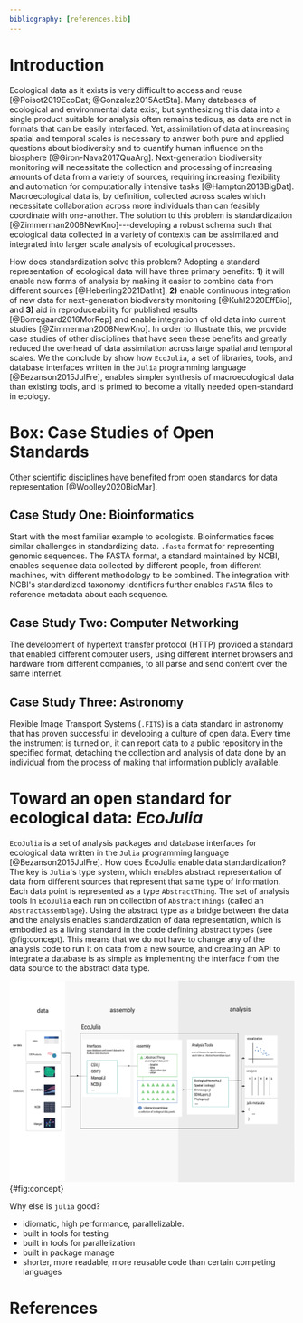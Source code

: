 ```yaml
---
bibliography: [references.bib]
---
```


# Introduction

Ecological data as it exists is very difficult to access and reuse
[@Poisot2019EcoDat; @Gonzalez2015ActSta]. Many databases
of ecological and environmental data exist, but synthesizing this data into a
single product suitable for analysis often remains tedious, as data are not in
formats that can be easily interfaced. Yet, assimilation of data at increasing
spatial and temporal scales is necessary to answer both pure and applied
questions about biodiversity and to quantify human influence on the biosphere
[@Giron-Nava2017QuaArg]. Next-generation biodiversity
monitoring will necessitate the collection and processing of increasing amounts
of data from a variety of sources, requiring increasing flexibility and
automation for computationally intensive tasks [@Hampton2013BigDat]. Macroecological data is, by
definition, collected across scales which necessitate collaboration across more
individuals than can feasibly coordinate with one-another. The solution to this
problem is standardization [@Zimmerman2008NewKno]---developing a robust schema such that ecological
data collected in a variety of contexts can be assimilated and integrated into
larger scale analysis of ecological processes.

How does standardization solve this problem? Adopting a standard representation
of ecological data will have three primary benefits: **1**) it will enable new forms
of analysis by making it easier to combine data from different sources [@Heberling2021DatInt], **2)** enable
continuous integration of new data for next-generation biodiversity monitoring [@Kuhl2020EffBio], and
**3)** aid in reproduceability for published results [@Borregaard2016MorRep] and enable integration of old data into current studies [@Zimmerman2008NewKno]. In order to illustrate this,
we provide case studies of other disciplines that have seen these benefits and
greatly reduced the overhead of data assimilation across large spatial and
temporal scales. We the conclude by show how `EcoJulia`, a set of libraries,
tools, and database interfaces written in the `Julia` programming language
[@Bezanson2015JulFre], enables simpler synthesis of macroecological data than existing tools,
and is primed to become a vitally needed open-standard in ecology.


# Box: Case Studies of Open Standards

Other scientific disciplines have benefited from open standards for data
representation [@Woolley2020BioMar].

## Case Study One: Bioinformatics

Start with the most familiar example to ecologists. Bioinformatics faces similar
challenges in standardizing data. `.fasta` format for representing genomic
sequences. The FASTA format, a standard maintained by NCBI, enables sequence
data collected by different people, from different machines, with different
methodology to be combined. The integration with NCBI's standardized taxonomy
identifiers further enables `FASTA` files to reference metadata about each
sequence.

## Case Study Two: Computer Networking

The development of hypertext transfer protocol (HTTP) provided a standard that
enabled different computer users, using different internet browsers and hardware
from different companies, to all parse and send content over the same internet.

## Case Study Three: Astronomy

Flexible Image Transport Systems (`.FITS`) is a data standard in astronomy that
has proven successful in developing a culture of open data. Every time the
instrument is turned on, it can report data to a public repository in the
specified format, detaching the collection and analysis of data done by an
individual from the process of making that information publicly available.


# Toward an open standard for ecological data: _EcoJulia_

`EcoJulia` is a set of analysis packages and database interfaces for ecological
data written in the `Julia` programming language [@Bezanson2015JulFre]. How does
EcoJulia enable data standardization? The key is `Julia`'s type system, which
enables abstract representation of data from different sources that represent
that same type of information. Each data point is represented as a type
`AbstractThing`. The set of analysis tools in `EcoJulia` each run on collection
of `AbstractThings` (called an `AbstractAssemblage`). Using the abstract type as
a bridge between the data and the analysis enables standardization of data
representation, which is embodied as a living standard in the code defining
abstract types (see @fig:concept). This means that we do not have to change any
of the analysis code to run it on data from a new source, and creating an API to
integrate a database is as simple as implementing the interface from the data
source to the abstract data type.

![the caption](./figures/concept.png) {#fig:concept}


Why else is `julia` good?

- idiomatic, high performance, parallelizable.
- built in tools for testing
- built in tools for parallelization
- built in package manage
- shorter, more readable, more reusable code than certain competing languages



# References
